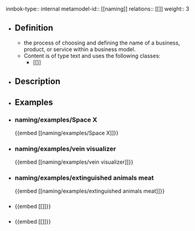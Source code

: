innbok-type:: internal
metamodel-id:: [[naming]]
relations:: [[]]
weight:: 3

- ## Definition
  - the process of choosing and defining the name of a business, product, or service within a business model.
  - Content is of type text and uses the following classes:
    - [[]]
- ## Description
- ## Examples
- ### naming/examples/Space X
  {{embed [[naming/examples/Space X]]}}
- ### naming/examples/vein visualizer
  {{embed [[naming/examples/vein visualizer]]}}
- ### naming/examples/extinguished animals meat
  {{embed [[naming/examples/extinguished animals meat]]}}
- ### 
  {{embed [[]]}}
- ### 
  {{embed [[]]}}


